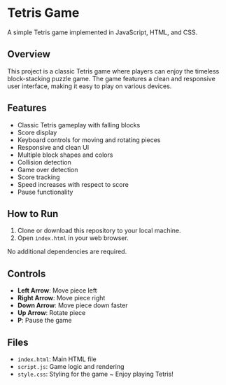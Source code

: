 # Tetris Game

A simple Tetris game implemented in JavaScript, HTML, and CSS.

## Overview
This project is a classic Tetris game where players can enjoy the timeless block-stacking puzzle game. The game features a clean and responsive user interface, making it easy to play on various devices.

## Features
- Classic Tetris gameplay with falling blocks
- Score display
- Keyboard controls for moving and rotating pieces
- Responsive and clean UI
- Multiple block shapes and colors
- Collision detection
- Game over detection
- Score tracking
- Speed increases with respect to score
- Pause functionality

## How to Run
1. Clone or download this repository to your local machine.
2. Open `index.html` in your web browser.

No additional dependencies are required.

## Controls
- **Left Arrow**: Move piece left
- **Right Arrow**: Move piece right
- **Down Arrow**: Move piece down faster
- **Up Arrow**: Rotate piece
- **P**: Pause the game

## Files
- `index.html`: Main HTML file
- `script.js`: Game logic and rendering
- `style.css`: Styling for the game
~
Enjoy playing Tetris! 